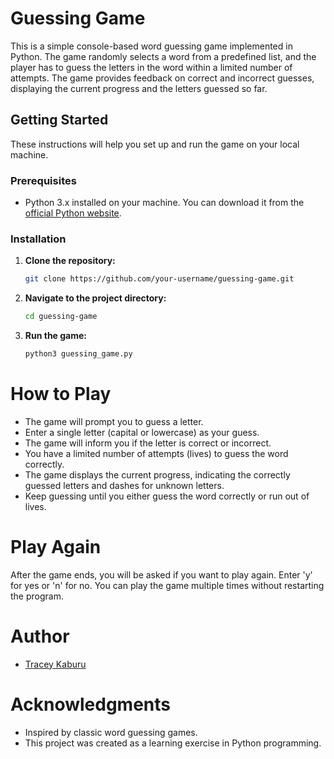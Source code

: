 # Guessing Game

This is a simple console-based word guessing game implemented in Python. The game randomly selects a word from a predefined list, and the player has to guess the letters in the word within a limited number of attempts. The game provides feedback on correct and incorrect guesses, displaying the current progress and the letters guessed so far.

## Getting Started

These instructions will help you set up and run the game on your local machine.

### Prerequisites

- Python 3.x installed on your machine. You can download it from the [official Python website](https://www.python.org/).

### Installation

1. **Clone the repository:**
   ```bash
   git clone https://github.com/your-username/guessing-game.git
2. **Navigate to the project directory:**
   ```bash
   cd guessing-game
3. **Run the game:**
   ```bash
   python3 guessing_game.py
   
# How to Play
* The game will prompt you to guess a letter.
* Enter a single letter (capital or lowercase) as your guess.
* The game will inform you if the letter is correct or incorrect.
* You have a limited number of attempts (lives) to guess the word correctly.
* The game displays the current progress, indicating the correctly guessed letters and dashes for unknown letters.
* Keep guessing until you either guess the word correctly or run out of lives.

# Play Again
After the game ends, you will be asked if you want to play again. Enter 'y' for yes or 'n' for no. You can play the game multiple times without restarting the program.

# Author
* [Tracey Kaburu](https://github.com/TKaburu)

# Acknowledgments
* Inspired by classic word guessing games.
* This project was created as a learning exercise in Python programming.
